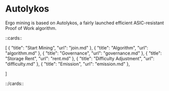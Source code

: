 # Autolykos

Ergo mining is based on Autolykos, a fairly launched efficient ASIC-resistant Proof of Work algorithm. 

::cards::

[
  {
    "title": "Start Mining",
    "url": "join.md"
  },
  {
    "title": "Algorithm",
    "url": "algorithm.md"
  },
  {
    "title": "Governance",
    "url": "governance.md"
  },
  {
    "title": "Storage Rent",
    "url": "rent.md"
  },
  {
    "title": "Difficulty Adjustment",
    "url": "difficulty.md"
  },
  {
    "title": "Emission",
    "url": "emission.md"
  },

]

::/cards::

